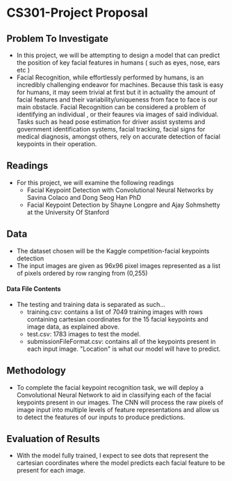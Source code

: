 # CS301-Project Proposal
## Problem To Investigate
* In this project, we will be attempting to design a model that can predict the position of key facial features in humans ( such as eyes, nose, ears etc )
* Facial Recognition, while effortlessly performed by humans, is an incredibly challenging endeavor for machines. Because this task is easy for humans, it may seem trivial at first but it in actuality the amount of facial features and their variability/uniqueness from face to face is our main obstacle. Facial Recognition can be considered a problem of identifying an individual , or their feaures via images of said individual. Tasks such as head pose estimation for driver assist systems and government identification systems, facial tracking, facial signs for medical diagnosis, amongst others, rely on accurate detection of facial keypoints in their operation.
## Readings
* For this project, we will examine the following readings
  * Facial Keypoint Detection with Convolutional Neural Networks by Savina Colaco and Dong Seog Han PhD
  * Facial Keypoint Detection by Shayne Longpre and Ajay Sohmshetty at the University Of Stanford
## Data
* The dataset chosen will be the Kaggle competition-facial keypoints detection
* The input images are given as 96x96 pixel images represented as a list of pixels ordered by row ranging from (0,255)
 #### Data File Contents
* The testing and training data is separated as such...
  * training.csv: contains a list of 7049 training images with rows containing cartesian coordinates for the 15 facial keypoints and image data, as explained above.
  * test.csv: 1783 images to test the model.
  * submissionFileFormat.csv: contains all of the keypoints present in each input image. "Location" is what our model will have to predict.
## Methodology
* To complete the facial keypoint recognition task, we will deploy a Convolutional Neural Network to aid in classifying each of the facial keypoints present in our images. The CNN will process the raw pixels of image input into multiple levels of feature representations and allow us to detect the features of our inputs to produce predictions. 
## Evaluation of Results
* With the model fully trained, I expect to see dots that represent the cartesian coordinates where the model predicts each facial feature to be present for each image.
